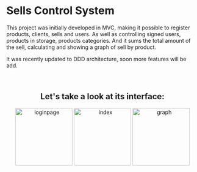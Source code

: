 <h1>Sells Control System
</h1>
 <p>This project was initially developed in MVC, making it possible to register products, clients, sells and users.
 As well as controlling signed users, products in storage, products categories. And it sums the total
 amount of the sell, calculating and showing a graph of sell by product.</p>
 <p>It was recently updated to DDD architecture, soon more features will be add.</p>
 <br>
<div style="display: inline_block" align="center">
<h2> Let's take a look at its interface:</h2>
 <img alt="loginpage" height="150em" src="https://github.com/ThaisAbreuCarvalho/Sistema-de-Vendas/blob/master/wwwroot/img/login%20page.png"/> 
 <img alt="index" height="150em" src="https://github.com/ThaisAbreuCarvalho/Sistema-de-Vendas/blob/master/wwwroot/img/index.png"/> 
 <img alt="graph" height="150em" src="https://github.com/ThaisAbreuCarvalho/Sistema-de-Vendas/blob/master/wwwroot/img/graph.png"/>
  </div>
